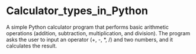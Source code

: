 # Calculator_types_in_Python
A simple Python calculator program that performs basic arithmetic operations (addition, subtraction, multiplication, and division). The program asks the user to input an operator (+, -, *, /) and two numbers, and it calculates the result.


